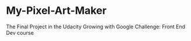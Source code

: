 # My-Pixel-Art-Maker
The Final Project in the Udacity Growing with Google Challenge: Front End Dev course
